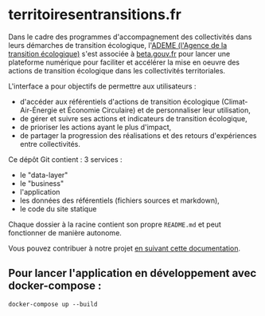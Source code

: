 # territoiresentransitions.fr

Dans le cadre des programmes d'accompagnement des collectivités dans leurs
démarches de transition écologique, l'[ADEME (l'Agence de la transition
écologique)](https://www.ademe.fr/) s'est associée à
[beta.gouv.fr](https://beta.gouv.fr/) pour lancer une plateforme numérique
pour faciliter et accélérer la mise en oeuvre des actions de transition
écologique dans les collectivités territoriales.

L'interface a pour objectifs de permettre aux utilisateurs :
- d'accéder aux référentiels d'actions de transition écologique
  (Climat-Air-Énergie et Économie Circulaire) et de personnaliser leur
  utilisation,
- de gérer et suivre ses actions et indicateurs de transition écologique,
- de prioriser les actions ayant le plus d'impact,
- de partager la progression des réalisations et des retours d'expériences
      entre collectivités.

Ce dépôt Git contient :
3 services : 
  - le "data-layer"
  - le "business"
  - l'application 
- les données des référentiels (fichiers sources et markdown),
- le code du site statique

Chaque dossier à la racine contient son propre `README.md` et peut fonctionner
de manière autonome.

Vous pouvez contribuer à notre projet [en suivant cette documentation](docs/workflows/contribuer-au-projet.md).

## Pour lancer l'application en développement avec docker-compose  :
```
docker-compose up --build 
```


